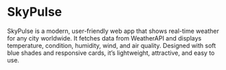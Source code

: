 # SkyPulse
SkyPulse is a modern, user-friendly web app that shows real-time weather for any city worldwide. It fetches data from WeatherAPI and displays temperature, condition, humidity, wind, and air quality. Designed with soft blue shades and responsive cards, it’s lightweight, attractive, and easy to use.
